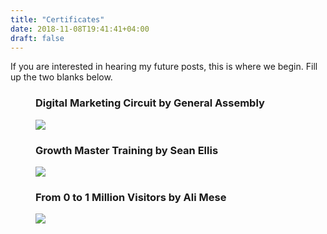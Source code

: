 ```yaml
---
title: "Certificates"
date: 2018-11-08T19:41:41+04:00
draft: false
---
```



If you are interested in hearing my future posts, this is where we begin. Fill up the two blanks below.

<figure>
     <figcaption>
        <h3>Digital Marketing Circuit by General Assembly</h3>
    </figcaption>
    <img src="/images/ga.jpg"  />
</figure>

<figure>
    <figcaption>
        <h3>Growth Master Training by Sean Ellis</h3>
    </figcaption>    
    <img src="/images/gh.png"  />
</figure>

<figure>
    <figcaption>
        <h3>From 0 to 1 Million Visitors by Ali Mese</h3>
    </figcaption>    
    <img src="/images/gsa.jpg"  />
</figure>
